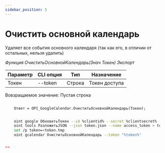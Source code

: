```yaml
---
sidebar_position: 5
---
```


# Очистить основной календарь
Удаляет все события основного календаря (так как его, в отличии от остальных, нельзя удалить)

*Функция ОчиститьОсновнойКалендарь(Знач Токен) Экспорт*

  | Параметр | CLI опция | Тип | Назначение |
  |-|-|-|-|
  | Токен | --token | Строка | Токен доступа |
  
  Вовзращаемое значение: Пустая строка

```bsl title="Пример кода"
			
    Ответ = OPI_GoogleCalendar.ОчиститьОсновнойКалендарь(Токен); 

```

```sh title="Пример команд CLI"

    oint google ОбновитьТокен --id %clientid% --secret %clientsecret% --refresh %refreshtoken% > token.json
    oint tools РазложитьJSON --json token.json --name access_token > token.tmp
    set /p token=<token.tmp
    oint gcalendar ОчиститьОсновнойКалендарь --token "%token%"

```

```json title="Результат"

""

```
